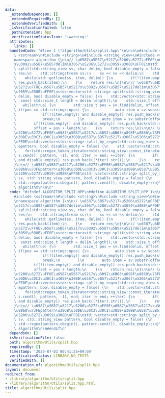 ```yaml
---
data:
  _extendedDependsOn: []
  _extendedRequiredBy: []
  _extendedVerifiedWith: []
  _isVerificationFailed: false
  _pathExtension: hpp
  _verificationStatusIcon: ':warning:'
  attributes:
    links: []
  bundledCode: "#line 1 \"algorithm/Utils/split.hpp\"\n\n\n\n#include <regex>\n#include\
    \ <sstream>\n#include <string>\n#include <string_view>\n#include <vector>\n\n\
    namespace algorithm {\n\n// \u6587\u5B57\u5217\u5206\u5272\uFF0E\u6587\u5B57\u5217\
    s\u3092\u6587\u5B57delim\u3067\u5206\u5272\u3059\u308B\uFF0E\nstd::vector<std::string>\
    \ split(std::string_view sv, char delim, bool disable_empty = false) {\n    std::vector<std::string>\
    \ res;\n    std::stringstream ss;\n    ss << sv << delim;\n    std::string item;\n\
    \    while(std::getline(ss, item, delim)) {\n        if(!(item.empty() and disable_empty))\
    \ res.push_back(item);\n    }\n    return res;\n}\n\n// \u6587\u5B57\u5217\u5206\
    \u5272\uFF0E\u6587\u5B57\u5217s\u3092\u6587\u5B57\u5217delim\u3067\u5206\u5272\
    \u3059\u308B\uFF0E\nstd::vector<std::string> split(std::string_view sv, std::string_view\
    \ delim, bool disable_empty = false) {\n    std::vector<std::string> res;\n  \
    \  const std::size_t length = delim.length();\n    std::size_t offset = 0;\n \
    \   while(true) {\n        std::size_t pos = sv.find(delim, offset);\n       \
    \ if(pos == std::string::npos) {\n            auto item = sv.substr(offset);\n\
    \            if(!(item.empty() and disable_empty)) res.push_back(std::string(item));\n\
    \            break;\n        }\n        auto item = sv.substr(offset, pos - offset);\n\
    \        if(!(item.empty() and disable_empty)) res.push_back(std::string(item));\n\
    \        offset = pos + length;\n    }\n    return res;\n}\n\n// \u6587\u5B57\u5217\
    \u5206\u5272\uFF0E\u6587\u5B57\u5217s\u3092\u6B63\u898F\u8868\u73FEpattern\u306B\
    \u30DE\u30C3\u30C1\u3059\u308B\u6587\u5B57\u5217\u3067\u5206\u5272\u3059\u308B\
    \uFF0E\nstd::vector<std::string> split_by_regex(std::string_view s, const std::regex\
    \ &pattern, bool disable_empty = false) {\n    std::vector<std::string> res;\n\
    \    for(std::regex_token_iterator<std::string_view::const_iterator> iter(s.cbegin(),\
    \ s.cend(), pattern, -1), end; iter != end; ++iter) {\n        if(!((*iter).str().empty()\
    \ and disable_empty)) res.push_back((*iter).str());\n    }\n    return res;\n\
    }\n\n// \u6587\u5B57\u5217\u5206\u5272\uFF0E\u6587\u5B57\u5217s\u3092\u6B63\u898F\
    \u8868\u73FEpattern\u306B\u30DE\u30C3\u30C1\u3059\u308B\u6587\u5B57\u5217\u3067\
    \u5206\u5272\u3059\u308B\uFF0E\nstd::vector<std::string> split_by_regex(std::string_view\
    \ sv, std::string_view pattern, bool disable_empty = false) {\n    return split_by_regex(sv,\
    \ std::regex(pattern.cbegin(), pattern.cend()), disable_empty);\n}\n\n}  // namespace\
    \ algorithm\n\n\n"
  code: "#ifndef ALGORITHM_SPLIT_HPP\n#define ALGORITHM_SPLIT_HPP 1\n\n#include <regex>\n\
    #include <sstream>\n#include <string>\n#include <string_view>\n#include <vector>\n\
    \nnamespace algorithm {\n\n// \u6587\u5B57\u5217\u5206\u5272\uFF0E\u6587\u5B57\
    \u5217s\u3092\u6587\u5B57delim\u3067\u5206\u5272\u3059\u308B\uFF0E\nstd::vector<std::string>\
    \ split(std::string_view sv, char delim, bool disable_empty = false) {\n    std::vector<std::string>\
    \ res;\n    std::stringstream ss;\n    ss << sv << delim;\n    std::string item;\n\
    \    while(std::getline(ss, item, delim)) {\n        if(!(item.empty() and disable_empty))\
    \ res.push_back(item);\n    }\n    return res;\n}\n\n// \u6587\u5B57\u5217\u5206\
    \u5272\uFF0E\u6587\u5B57\u5217s\u3092\u6587\u5B57\u5217delim\u3067\u5206\u5272\
    \u3059\u308B\uFF0E\nstd::vector<std::string> split(std::string_view sv, std::string_view\
    \ delim, bool disable_empty = false) {\n    std::vector<std::string> res;\n  \
    \  const std::size_t length = delim.length();\n    std::size_t offset = 0;\n \
    \   while(true) {\n        std::size_t pos = sv.find(delim, offset);\n       \
    \ if(pos == std::string::npos) {\n            auto item = sv.substr(offset);\n\
    \            if(!(item.empty() and disable_empty)) res.push_back(std::string(item));\n\
    \            break;\n        }\n        auto item = sv.substr(offset, pos - offset);\n\
    \        if(!(item.empty() and disable_empty)) res.push_back(std::string(item));\n\
    \        offset = pos + length;\n    }\n    return res;\n}\n\n// \u6587\u5B57\u5217\
    \u5206\u5272\uFF0E\u6587\u5B57\u5217s\u3092\u6B63\u898F\u8868\u73FEpattern\u306B\
    \u30DE\u30C3\u30C1\u3059\u308B\u6587\u5B57\u5217\u3067\u5206\u5272\u3059\u308B\
    \uFF0E\nstd::vector<std::string> split_by_regex(std::string_view s, const std::regex\
    \ &pattern, bool disable_empty = false) {\n    std::vector<std::string> res;\n\
    \    for(std::regex_token_iterator<std::string_view::const_iterator> iter(s.cbegin(),\
    \ s.cend(), pattern, -1), end; iter != end; ++iter) {\n        if(!((*iter).str().empty()\
    \ and disable_empty)) res.push_back((*iter).str());\n    }\n    return res;\n\
    }\n\n// \u6587\u5B57\u5217\u5206\u5272\uFF0E\u6587\u5B57\u5217s\u3092\u6B63\u898F\
    \u8868\u73FEpattern\u306B\u30DE\u30C3\u30C1\u3059\u308B\u6587\u5B57\u5217\u3067\
    \u5206\u5272\u3059\u308B\uFF0E\nstd::vector<std::string> split_by_regex(std::string_view\
    \ sv, std::string_view pattern, bool disable_empty = false) {\n    return split_by_regex(sv,\
    \ std::regex(pattern.cbegin(), pattern.cend()), disable_empty);\n}\n\n}  // namespace\
    \ algorithm\n\n#endif\n"
  dependsOn: []
  isVerificationFile: false
  path: algorithm/Utils/split.hpp
  requiredBy: []
  timestamp: '2025-07-03 00:41:25+09:00'
  verificationStatus: LIBRARY_NO_TESTS
  verifiedWith: []
documentation_of: algorithm/Utils/split.hpp
layout: document
redirect_from:
- /library/algorithm/Utils/split.hpp
- /library/algorithm/Utils/split.hpp.html
title: algorithm/Utils/split.hpp
---
```

